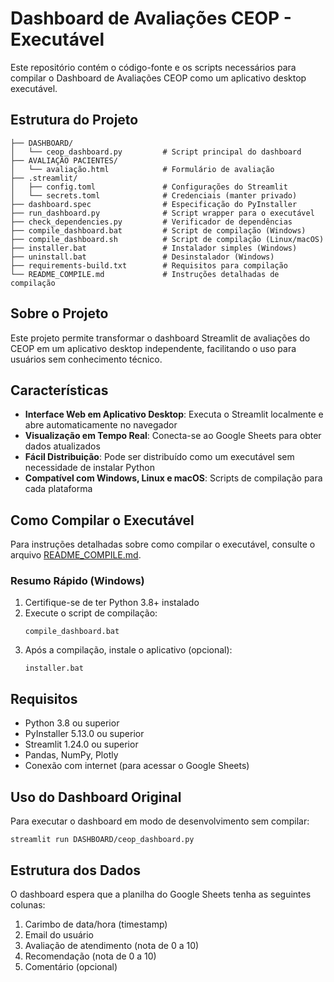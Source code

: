 # Dashboard de Avaliações CEOP - Executável

Este repositório contém o código-fonte e os scripts necessários para compilar o Dashboard de Avaliações CEOP como um aplicativo desktop executável.

## Estrutura do Projeto

```
├── DASHBOARD/
│   └── ceop_dashboard.py         # Script principal do dashboard
├── AVALIAÇÃO PACIENTES/
│   └── avaliação.html            # Formulário de avaliação
├── .streamlit/
│   ├── config.toml               # Configurações do Streamlit
│   └── secrets.toml              # Credenciais (manter privado)
├── dashboard.spec                # Especificação do PyInstaller
├── run_dashboard.py              # Script wrapper para o executável
├── check_dependencies.py         # Verificador de dependências
├── compile_dashboard.bat         # Script de compilação (Windows)
├── compile_dashboard.sh          # Script de compilação (Linux/macOS)
├── installer.bat                 # Instalador simples (Windows)
├── uninstall.bat                 # Desinstalador (Windows)
├── requirements-build.txt        # Requisitos para compilação
└── README_COMPILE.md             # Instruções detalhadas de compilação
```

## Sobre o Projeto

Este projeto permite transformar o dashboard Streamlit de avaliações do CEOP em um aplicativo desktop independente, facilitando o uso para usuários sem conhecimento técnico.

## Características

- **Interface Web em Aplicativo Desktop**: Executa o Streamlit localmente e abre automaticamente no navegador
- **Visualização em Tempo Real**: Conecta-se ao Google Sheets para obter dados atualizados
- **Fácil Distribuição**: Pode ser distribuído como um executável sem necessidade de instalar Python
- **Compatível com Windows, Linux e macOS**: Scripts de compilação para cada plataforma

## Como Compilar o Executável

Para instruções detalhadas sobre como compilar o executável, consulte o arquivo [README_COMPILE.md](README_COMPILE.md).

### Resumo Rápido (Windows)

1. Certifique-se de ter Python 3.8+ instalado
2. Execute o script de compilação:
   ```
   compile_dashboard.bat
   ```
3. Após a compilação, instale o aplicativo (opcional):
   ```
   installer.bat
   ```

## Requisitos

- Python 3.8 ou superior
- PyInstaller 5.13.0 ou superior
- Streamlit 1.24.0 ou superior
- Pandas, NumPy, Plotly
- Conexão com internet (para acessar o Google Sheets)

## Uso do Dashboard Original

Para executar o dashboard em modo de desenvolvimento sem compilar:
```
streamlit run DASHBOARD/ceop_dashboard.py
```

## Estrutura dos Dados

O dashboard espera que a planilha do Google Sheets tenha as seguintes colunas:
1. Carimbo de data/hora (timestamp)
2. Email do usuário
3. Avaliação de atendimento (nota de 0 a 10)
4. Recomendação (nota de 0 a 10)
5. Comentário (opcional) 